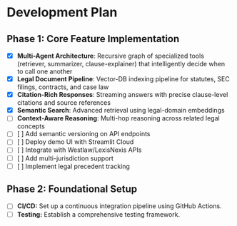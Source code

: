 # Development Plan

## Phase 1: Core Feature Implementation
 - [x] **Multi-Agent Architecture**: Recursive graph of specialized tools (retriever, summarizer, clause-explainer) that intelligently decide when to call one another
- [x] **Legal Document Pipeline**: Vector-DB indexing pipeline for statutes, SEC filings, contracts, and case law
- [x] **Citation-Rich Responses**: Streaming answers with precise clause-level citations and source references
- [x] **Semantic Search**: Advanced retrieval using legal-domain embeddings
- [ ] **Context-Aware Reasoning**: Multi-hop reasoning across related legal concepts
- [ ] [ ] Add semantic versioning on API endpoints
- [ ] [ ] Deploy demo UI with Streamlit Cloud
- [ ] [ ] Integrate with Westlaw/LexisNexis APIs
- [ ] [ ] Add multi-jurisdiction support
- [ ] [ ] Implement legal precedent tracking

## Phase 2: Foundational Setup
- [ ] **CI/CD:** Set up a continuous integration pipeline using GitHub Actions.
- [ ] **Testing:** Establish a comprehensive testing framework.
